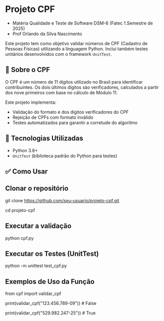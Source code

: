 # Projeto CPF
- Matéria Qualidade e Teste de Software DSM-6 (Fatec 1.Semestre de 2025)
- Prof Orlando da Silva Nascimento

Este projeto tem como objetivo validar números de CPF (Cadastro de Pessoas Físicas) utilizando a linguagem Python. Inclui também testes unitários desenvolvidos com o framework `UnitTest`.

## 🧾 Sobre o CPF

O CPF é um número de 11 dígitos utilizado no Brasil para identificar contribuintes. Os dois últimos dígitos são verificadores, calculados a partir dos nove primeiros com base no cálculo de Módulo 11.

Este projeto implementa:

- Validação do formato e dos dígitos verificadores do CPF
- Rejeição de CPFs com formato inválido
- Testes automatizados para garantir a corretude do algoritmo

## 🚀 Tecnologias Utilizadas

- Python 3.8+
- `UnitTest` (biblioteca padrão do Python para testes)

## ✅ Como Usar

## Clonar o repositório

git clone https://github.com/seu-usuario/projeto-cpf.git

cd projeto-cpf

## Executar a validação
python cpf.py

## Executar os Testes (UnitTest)
python -m unittest test_cpf.py

## Exemplos de Uso da Função
from cpf import validar_cpf

print(validar_cpf("123.456.789-09"))  # False

print(validar_cpf("529.982.247-25"))  # True
